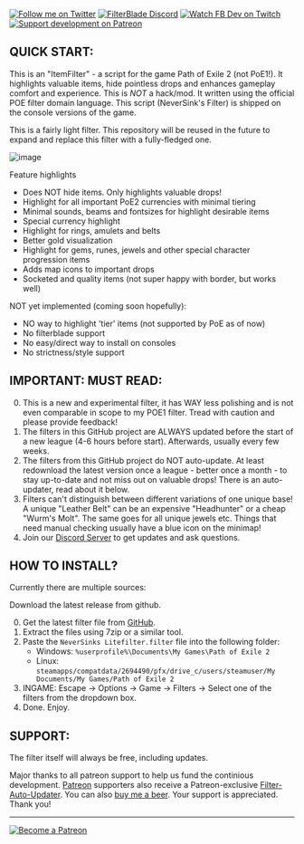 [![Follow me on Twitter](https://img.shields.io/badge/twitter-grey.svg?style=for-the-badge&logo=twitter)](https://twitter.com/NeverSinkDev) [![FilterBlade Discord](https://img.shields.io/badge/discord-grey.svg?style=for-the-badge&logo=discord)](https://discord.gg/mye6xhF) [![Watch FB Dev on Twitch](https://img.shields.io/badge/twitch-grey.svg?style=for-the-badge&logo=twitch)](https://twitch.tv/neversink) [![Support development on Patreon](https://img.shields.io/badge/patreon-grey.svg?style=for-the-badge&logo=patreon)](https://www.patreon.com/Neversink)

## **QUICK START:**

This is an "ItemFilter" - a script for the game Path of Exile 2 (not PoE1!). It highlights valuable items, hide pointless drops and enhances gameplay comfort and experience.
This is *NOT* a hack/mod. It written using the official POE filter domain language. This script (NeverSink's Filter) is shipped on the console versions of the game.

This is a fairly light filter. This repository will be reused in the future to expand and replace this filter with a fully-fledged one.

![image](https://github.com/user-attachments/assets/8a8addae-5bcf-44f6-8144-c163e04b821a)

Feature highlights
- Does NOT hide items. Only highlights valuable drops!
- Highlight for all important PoE2 currencies with minimal tiering
- Minimal sounds, beams and fontsizes for highlight desirable items
- Special currency highlight
- Highlight for rings, amulets and belts
- Better gold visualization
- Highlight for gems, runes, jewels and other special character progression items
- Adds map icons to important drops
- Socketed and quality items (not super happy with border, but works well)

NOT yet implemented (coming soon hopefully):
- NO way to highlight 'tier' items (not supported by PoE as of now)
- No filterblade support
- No easy/direct way to install on consoles
- No strictness/style support

## **IMPORTANT: MUST READ:**

0) This is a new and experimental filter, it has WAY less polishing and is not even comparable in scope to my POE1 filter. Tread with caution and please provide feedback! 
1) The filters in this GitHub project are ALWAYS updated before the start of a new league (4-6 hours before start). Afterwards, usually every few weeks.
2) The filters from this GitHub project do NOT auto-update. At least redownload the latest version once a league - better once a month - to stay up-to-date and not miss out on valuable drops! There is an auto-updater, read about it below.
3) Filters can't distinguish between different variations of one unique base! A unique "Leather Belt" can be an expensive "Headhunter" or a cheap "Wurm's Molt". The same goes for all unique jewels etc. Things that need manual checking usually have a blue icon on the minimap!
4) Join our [Discord Server](https://discord.gg/mye6xhF) to get updates and ask questions.

## **HOW TO INSTALL?**

Currently there are multiple sources:

Download the latest release from github.

0) Get the latest filter file from [GitHub](https://github.com/NeverSinkDev/NeverSink-PoE2litefilter/releases/latest).
1) Extract the files using 7zip or a similar tool.
2) Paste the `NeverSinks Litefilter.filter` file into the following folder:
   - Windows: `%userprofile%\Documents\My Games\Path of Exile 2`
   - Linux: `steamapps/compatdata/2694490/pfx/drive_c/users/steamuser/My Documents/My Games/Path of Exile 2`
4) INGAME: Escape -> Options -> Game -> Filters -> Select one of the filters from the dropdown box.
5) Done. Enjoy.

## **SUPPORT:**

The filter itself will always be free, including updates.

Major thanks to all patreon support to help us fund the continious development. [Patreon](https://www.patreon.com/Neversink) supporters also receive a Patreon-exclusive [Filter-Auto-Updater](https://youtu.be/i8RJx0s0zsA). You can also [buy me a beer](https://www.paypal.com/cgi-bin/webscr?cmd=_s-xclick&hosted_button_id=6J3S7PBNDQGY2). Your support is appreciated. Thank you!

--------------------------

[![Become a Patreon](https://img.shields.io/badge/patreon-%F0%9F%8E%AF-orange.svg)](https://www.patreon.com/Neversink)
